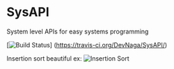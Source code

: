 # SysAPI
System level APIs for easy systems programming

[![Build Status](https://travis-ci.org/DevNaga/SysAPI.svg?branch=master)]
(https://travis-ci.org/DevNaga/SysAPI/)

Insertion sort beautiful ex:
![Insertion Sort](http://upload.wikimedia.org/wikipedia/commons/9/9c/Insertion-sort-example.gif)
